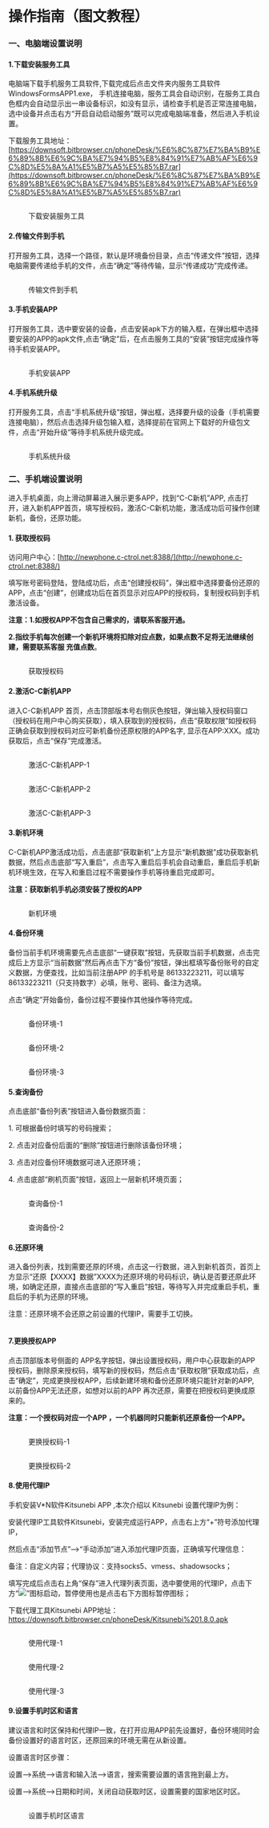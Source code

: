 # 操作指南（图文教程）

### 一、电脑端设置说明

#### 1.下载安装服务工具

&#x20;      电脑端下载手机服务工具软件,下载完成后点击文件夹内服务工具软件WindowsFormsAPP1.exe， 手机连接电脑，服务工具会自动识别，在服务工具白色框内会自动显示出一串设备标识，如没有显示，请检查手机是否正常连接电脑，选中设备并点击右方“开启自动启动服务”既可以完成电脑端准备，然后进入手机设置。

下载服务工具地址：\
[https://downsoft.bitbrowser.cn/phoneDesk/%E6%8C%87%E7%BA%B9%E6%89%8B%E6%9C%BA%E7%94%B5%E8%84%91%E7%AB%AF%E6%9C%8D%E5%8A%A1%E5%B7%A5%E5%85%B7.rar](https://downsoft.bitbrowser.cn/phoneDesk/%E6%8C%87%E7%BA%B9%E6%89%8B%E6%9C%BA%E7%94%B5%E8%84%91%E7%AB%AF%E6%9C%8D%E5%8A%A1%E5%B7%A5%E5%85%B7.rar)

<figure><img src="../.gitbook/assets/image (99).png" alt=""><figcaption><p>下载安装服务工具</p></figcaption></figure>

#### 2.传输文件到手机

&#x20;       打开服务工具，选择一个路径，默认是环境备份目录，点击“传递文件”按钮，选择电脑需要传递给手机的文件，点击“确定”等待传输，显示“传递成功”完成传递。

<figure><img src="../.gitbook/assets/image (122).png" alt=""><figcaption><p>传输文件到手机</p></figcaption></figure>

#### 3.手机安装APP

&#x20;     打开服务工具，选中要安装的设备，点击安装apk下方的输入框，在弹出框中选择要安装的APP的apk文件,点击“确定”后，在点击服务工具的“安装”按钮完成操作等待手机安装APP。

<figure><img src="../.gitbook/assets/image (119).png" alt=""><figcaption><p>手机安装APP</p></figcaption></figure>

#### 4.手机系统升级

&#x20;      打开服务工具，点击“手机系统升级”按钮，弹出框，选择要升级的设备（手机需要连接电脑），然后点击选择升级包输入框，选择提前在官网上下载好的升级包文件，点击“开始升级”等待手机系统升级完成。

<figure><img src="../.gitbook/assets/image (112).png" alt=""><figcaption><p>手机系统升级</p></figcaption></figure>

### 二、手机端设置说明

&#x20;      进入手机桌面，向上滑动屏幕进入展示更多APP，找到“C-C新机”APP, 点击打开，进入新机APP首页，填写授权码，激活C-C新机功能，激活成功后可操作创建新机，备份，还原功能。

#### 1. 获取授权码

&#x20;      访问用户中心：[http://newphone.c-ctrol.net:8388/](http://newphone.c-ctrol.net:8388/)

填写账号密码登陆，登陆成功后，点击“创建授权码”，弹出框中选择要备份还原的APP，点击“创建”，创建成功后在首页显示对应APP的授权码，复制授权码到手机激活设备。

**注意：1.如授权APP不包含自己需求的，请联系客服开通。**

&#x20;            **2.指纹手机每次创建一个新机环境将扣除对应点数，如果点数不足将无法继续创建，需要联系客服       充值点数**。

<figure><img src="../.gitbook/assets/image (109).png" alt=""><figcaption><p>获取授权码</p></figcaption></figure>

#### 2.激活C-C新机APP

&#x20;      进入C-C新机APP 首页，点击顶部版本号右侧灰色按钮，弹出输入授权码窗口（授权码在用户中心购买获取），填入获取到的授权码，点击“获取权限”如授权码正确会获取到授权码对应可新机备份还原权限的APP名字, 显示在APP:XXX。成功获取后，点击“保存”完成激活。

<figure><img src="../.gitbook/assets/image (100).png" alt=""><figcaption><p>激活C-C新机APP-1</p></figcaption></figure>

<figure><img src="../.gitbook/assets/image (115).png" alt=""><figcaption><p>激活C-C新机APP-2</p></figcaption></figure>

<figure><img src="../.gitbook/assets/image (116).png" alt=""><figcaption><p>激活C-C新机APP-3</p></figcaption></figure>

#### 3.新机环境

&#x20;     C-C新机APP激活成功后，点击底部“获取新机”上方显示“新机数据”成功获取新机数据，然后点击底部“写入重启”，点击写入重启后手机会自动重启，重启后手机新机环境生效，在写入和重启过程不需要操作手机等待重启完成即可。

**注意：获取新机手机必须安装了授权的APP**

<figure><img src="../.gitbook/assets/image (101).png" alt=""><figcaption><p>新机环境</p></figcaption></figure>

#### 4.备份环境

&#x20;       备份当前手机环境需要先点击底部“一键获取”按钮，先获取当前手机数据，点击完成后上方显示“当前数据”然后再点击下方“备份”按钮，弹出框填写备份账号的自定义数据，方便查找，比如当前注册APP 的手机号是 86133223211，可以填写86133223211（只支持数字）必填，账号、密码、备注为选填。

点击“确定”开始备份，备份过程不要操作其他操作等待完成。

<figure><img src="../.gitbook/assets/image (123).png" alt=""><figcaption><p>备份环境-1</p></figcaption></figure>

<figure><img src="../.gitbook/assets/image (111).png" alt=""><figcaption><p>备份环境-2</p></figcaption></figure>

<figure><img src="../.gitbook/assets/image (120).png" alt=""><figcaption><p>备份环境-3</p></figcaption></figure>

#### 5.查询备份

&#x20;      点击底部“备份列表”按钮进入备份数据页面：

1\. 可根据备份时填写的号码搜索；

2\. 点击对应备份后面的“删除”按钮进行删除该备份环境；

3\. 点击对应备份环境数据可进入还原环境；

4\. 点击底部“刷机页面”按钮，返回上一层新机环境页面；

<figure><img src="../.gitbook/assets/image (117).png" alt=""><figcaption><p>查询备份-1</p></figcaption></figure>

<figure><img src="../.gitbook/assets/image (102).png" alt=""><figcaption><p>查询备份-2</p></figcaption></figure>

#### 6.还原环境

&#x20;  进入备份列表，找到需要还原的环境，点击这一行数据，进入到新机首页，首页上方显示“还原【XXXX】数据”XXXX为还原环境的号码标识，确认是否要还原此环境，如确定还原，直接点击底部的“写入重启”按钮，等待写入并完成重启手机，重启后的手机为还原的环境。

注意：还原环境不会还原之前设置的代理IP，需要手工切换。

&#x20;

<figure><img src="../.gitbook/assets/image (126).png" alt=""><figcaption></figcaption></figure>

#### 7.更换授权APP

&#x20;      点击顶部版本号侧面的 APP名字按钮，弹出设置授权码，用户中心获取新的APP授权码，删除原来授权码，填写新的授权码，然后点击“获取权限”获取成功后，点击“确定”，完成更换授权APP，后续新建环境和备份还原环境只能针对新的APP, 以前备份APP无法还原，如想对以前的APP 再次还原，需要在把授权码更换成原来的。

**注意：一个授权码对应一个APP ，一个机器同时只能新机还原备份一个APP。**

<figure><img src="../.gitbook/assets/image (97).png" alt=""><figcaption><p>更换授权码-1</p></figcaption></figure>

<figure><img src="../.gitbook/assets/image (103).png" alt=""><figcaption><p>更换授权码-2</p></figcaption></figure>

#### 8.使用代理IP

&#x20;       手机安装V\*N软件Kitsunebi APP ,本次介绍以 Kitsunebi 设置代理IP为例：

&#x20;       安装代理IP工具软件Kitsunebi，安装完成运行APP，点击右上方“+”符号添加代理IP，

然后点击“添加节点”-->“手动添加”进入添加代理IP页面，正确填写代理信息：

备注：自定义内容；代理协议：支持socks5、vmess、shadowsocks；

填写完成后点击右上角“保存”进入代理列表页面，选中要使用的代理IP，点击下方“![](<../.gitbook/assets/image (46).png>)”图标启动，暂停使用也是点击右下方图标暂停图标；

下载代理工具Kitsunebi APP地址：https://downsoft.bitbrowser.cn/phoneDesk/Kitsunebi%201.8.0.apk

&#x20;

<figure><img src="../.gitbook/assets/image (105).png" alt=""><figcaption><p>使用代理-1</p></figcaption></figure>

&#x20;

<figure><img src="../.gitbook/assets/image (29).png" alt=""><figcaption><p>使用代理-2</p></figcaption></figure>

<figure><img src="../.gitbook/assets/image (114).png" alt=""><figcaption><p>使用代理-3</p></figcaption></figure>

#### 9.设置手机时区和语言

&#x20;      建议语言和时区保持和代理IP一致，在打开应用APP前先设置好，备份环境同时会备份设置好的语言时区，还原回来的环境无需在从新设置。

设置语言时区步骤：

&#x20;     设置-->系统-->语言和输入法-->语言，搜索需要设置的语言拖到最上方。

&#x20;     设置-->系统-->日期和时间，关闭自动获取时区，设置需要的国家地区时区。

<figure><img src="../.gitbook/assets/image (98).png" alt=""><figcaption><p>设置手机时区语言</p></figcaption></figure>
